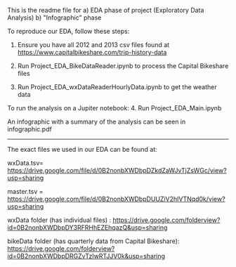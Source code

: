 
This is the readme file for 
    a) EDA phase of project (Exploratory Data Analysis)
    b) "Infographic" phase

To reproduce our EDA, follow these steps:

1. Ensure you have all 2012 and 2013 csv files found at 
https://www.capitalbikeshare.com/trip-history-data

2. Run Project_EDA_BikeDataReader.ipynb to process the Capital Bikeshare files

3. Run Project_EDA_wxDataReaderHourlyData.ipynb to get the weather data

To run the analysis on a Jupiter notebook:
4. Run Project_EDA_Main.ipynb

An infographic with a summary of the analysis can be seen in infographic.pdf

---------------------------------------------------------------
The exact files we used in our EDA can be found at:

wxData.tsv= https://drive.google.com/file/d/0B2nonbXWDbpDZkdZaWJvTjZsWGc/view?usp=sharing

master.tsv = https://drive.google.com/file/d/0B2nonbXWDbpDUUZiV2hIVTNqd0k/view?usp=sharing

wxData folder (has individual files) : https://drive.google.com/folderview?id=0B2nonbXWDbpDY3RFRHhEZEhqazQ&usp=sharing

bikeData folder (has quarterly data from Capital Bikeshare): 
https://drive.google.com/folderview?id=0B2nonbXWDbpDRGZvTzIwRTJJV0k&usp=sharing


